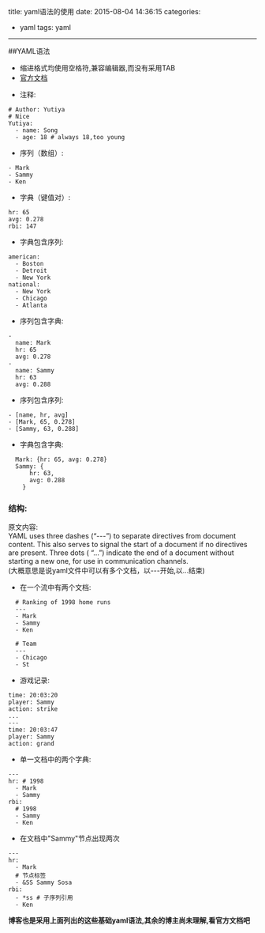 title: yaml语法的使用
date: 2015-08-04 14:36:15
categories:
- yaml
tags: yaml 
---

##YAML语法

* 缩进格式均使用空格符,兼容编辑器,而没有采用TAB
* [官方文档](http://www.yaml.org/spec/1.2/spec.html)

- 注释:   

``` text
# Author: Yutiya
# Nice
Yutiya:
  - name: Song
  - age: 18 # always 18,too young
```

- 序列（数组）:

``` text
- Mark
- Sammy
- Ken
```

- 字典（键值对）:

``` text
hr: 65
avg: 0.278
rbi: 147
```

<!-- more -->

- 字典包含序列:

``` text
american:
  - Boston
  - Detroit
  - New York
national:
  - New York
  - Chicago
  - Atlanta
```

- 序列包含字典:

``` text
-
  name: Mark
  hr: 65
  avg: 0.278
-
  name: Sammy
  hr: 63
  avg: 0.288
```

- 序列包含序列:

``` text
- [name, hr, avg]
- [Mark, 65, 0.278]
- [Sammy, 63, 0.288]
```

- 字典包含字典:

``` text
  Mark: {hr: 65, avg: 0.278}
  Sammy: {
      hr: 63, 
      avg: 0.288
    }
```

### 结构:   

原文内容:    
YAML uses three dashes (“---”) to separate directives from document content. This also serves to signal the start of a document if no directives are present. Three dots ( “...”) indicate the end of a document without starting a new one, for use in communication channels.   
(大概意思是说yaml文件中可以有多个文档，以---开始,以...结束)   

- 在一个流中有两个文档:   

``` text
  # Ranking of 1998 home runs
  ---
  - Mark
  - Sammy
  - Ken

  # Team
  ---
  - Chicago
  - St
```

- 游戏记录:

``` text
time: 20:03:20
player: Sammy
action: strike
...
---
time: 20:03:47
player: Sammy
action: grand
```

- 单一文档中的两个字典:

``` text
---
hr: # 1998
  - Mark
  - Sammy
rbi:
  # 1998
  - Sammy
  - Ken
```

- 在文档中"Sammy"节点出现两次

``` text
---
hr:
  - Mark
  # 节点标签
  - &SS Sammy Sosa
rbi:
  - *ss # 子序列引用
  - Ken
```

**博客也是采用上面列出的这些基础yaml语法,其余的博主尚未理解,看官方文档吧**